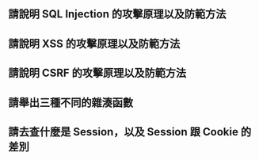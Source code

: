 ## 請說明 SQL Injection 的攻擊原理以及防範方法


## 請說明 XSS 的攻擊原理以及防範方法


## 請說明 CSRF 的攻擊原理以及防範方法


## 請舉出三種不同的雜湊函數


## 請去查什麼是 Session，以及 Session 跟 Cookie 的差別

